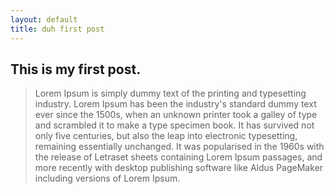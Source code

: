 ```yaml
---
layout: default
title: duh first post
---
```


This is my first post.
----------------------

> Lorem Ipsum is simply dummy text of the printing and typesetting
> industry. Lorem Ipsum has been the industry's standard dummy text
> ever since the 1500s, when an unknown printer took a galley of type
> and scrambled it to make a type specimen book. It has survived not
> only five centuries, but also the leap into electronic typesetting,
> remaining essentially unchanged. It was popularised in the 1960s
> with the release of Letraset sheets containing Lorem Ipsum
> passages, and more recently with desktop publishing software like
> Aldus PageMaker including versions of Lorem Ipsum.

